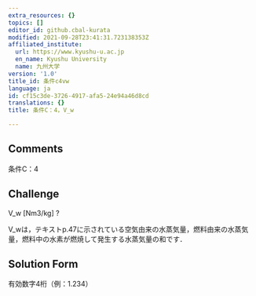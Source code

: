 ```yaml
---
extra_resources: {}
topics: []
editor_id: github.cbal-kurata
modified: 2021-09-28T23:41:31.723138353Z
affiliated_institute:
  url: https://www.kyushu-u.ac.jp
  en_name: Kyushu University
  name: 九州大学
version: '1.0'
title_id: 条件c4vw
language: ja
id: cf15c3de-3726-4917-afa5-24e94a46d8cd
translations: {}
title: 条件C：4，V_w

---
```


## Comments
条件C：4

## Challenge
V_w [Nm3/kg] ?

V_wは，テキストp.47に示されている空気由来の水蒸気量，燃料由来の水蒸気量，燃料中の水素が燃焼して発生する水蒸気量の和です．

## Solution Form
有効数字4桁（例：1.234）




